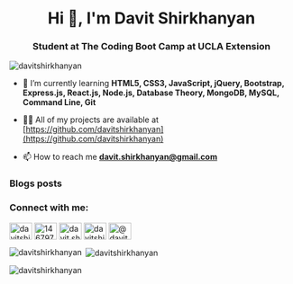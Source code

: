 <h1 align="center">Hi 👋, I'm Davit Shirkhanyan</h1>
<h3 align="center">Student at The Coding Boot Camp at UCLA Extension</h3>

<p align="left"> <img src="https://komarev.com/ghpvc/?username=davitshirkhanyan&label=Profile%20views&color=0e75b6&style=flat" alt="davitshirkhanyan" /> </p>

- 🌱 I’m currently learning **HTML5, CSS3, JavaScript, jQuery, Bootstrap, Express.js, React.js, Node.js, Database Theory, MongoDB, MySQL, Command Line, Git**

- 👨‍💻 All of my projects are available at [https://github.com/davitshirkhanyan](https://github.com/davitshirkhanyan)

- 📫 How to reach me **davit.shirkhanyan@gmail.com**

### Blogs posts
<!-- BLOG-POST-LIST:START -->
<!-- BLOG-POST-LIST:END -->

<h3 align="left">Connect with me:</h3>
<p align="left">
<a href="https://linkedin.com/in/davitshirkhanyan" target="blank"><img align="center" src="https://cdn.jsdelivr.net/npm/simple-icons@3.0.1/icons/linkedin.svg" alt="davitshirkhanyan" height="30" width="40" /></a>
<a href="https://stackoverflow.com/users/14679770" target="blank"><img align="center" src="https://cdn.jsdelivr.net/npm/simple-icons@3.0.1/icons/stackoverflow.svg" alt="14679770" height="30" width="40" /></a>
<a href="https://fb.com/davit.shirkhanyan" target="blank"><img align="center" src="https://cdn.jsdelivr.net/npm/simple-icons@3.0.1/icons/facebook.svg" alt="davit.shirkhanyan" height="30" width="40" /></a>
<a href="https://instagram.com/davitshirkhanyan" target="blank"><img align="center" src="https://cdn.jsdelivr.net/npm/simple-icons@3.0.1/icons/instagram.svg" alt="davitshirkhanyan" height="30" width="40" /></a>
<a href="https://medium.com/@davit.shirkhanyan" target="blank"><img align="center" src="https://cdn.jsdelivr.net/npm/simple-icons@3.0.1/icons/medium.svg" alt="@davit.shirkhanyan" height="30" width="40" /></a>
</p>



<p><img align="left" src="https://github-readme-stats.vercel.app/api/top-langs?username=davitshirkhanyan&show_icons=true&locale=en&layout=compact" alt="davitshirkhanyan" /></p>

<p>&nbsp;<img align="center" src="https://github-readme-stats.vercel.app/api?username=davitshirkhanyan&show_icons=true&locale=en" alt="davitshirkhanyan" /></p>

<p><img align="center" src="https://github-readme-streak-stats.herokuapp.com/?user=davitshirkhanyan&" alt="davitshirkhanyan" /></p>
